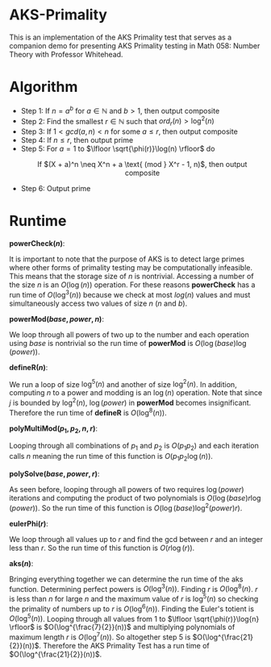 # AKS-Primality

This is an implementation of the AKS Primality test that serves as a companion demo for presenting AKS Primality testing in Math 058: Number Theory with Professor Whitehead.

# Algorithm

- Step 1: If $n = a^b$ for $a \in \mathbb{N}$ and $b > 1$, then output composite
- Step 2: Find the smallest $r \in \mathbb{N}$ such that $ord_{r}(n) > \log^2(n)$
- Step 3: If $1 < gcd(a, n) < n$ for some $a \leq r$, then output composite
- Step 4: If $n \leq r$, then output prime
- Step 5: For $a = 1$ to $\lfloor \sqrt{\phi(r)}\log(n) \rfloor$ do
  <p align="center">
    If $(X + a)^n \neq X^n + a \text{ (mod } X^r - 1, n)$, then output composite
  </p>
- Step 6: Output prime

# Runtime

**powerCheck($n$)**:

It is important to note that the purpose of AKS is to detect large primes where other forms of primality testing may be computationally infeasible. This means that the storage size of $n$ is nontrivial. Accessing a number of the size $n$ is an $O(\log(n))$ operation. For these reasons **powerCheck** has a run time of $O(\log^3(n))$ because we check at most $log(n)$ values and must simultaneously access two values of size $n$ ($n$ and $b$).

**powerMod($base,power,n$)**:

We loop through all powers of two up to the number and each operation using $base$ is nontrivial so the run time of **powerMod** is $O(\log(base)\log(power))$.

**defineR($n$)**:

We run a loop of size $\log^5(n)$ and another of size $\log^2(n)$. In addition, computing $n$ to a power and modding is an $\log(n)$ operation. Note that since $j$ is bounded by $\log^2(n)$, $\log(power)$ in **powerMod** becomes insignificant. Therefore the run time of **defineR** is $O(\log^8(n))$.

**polyMultiMod($p_1,p_2,n,r$)**:

Looping through all combinations of $p_1$ and $p_2$ is $O(p_1p_2)$ and each iteration calls $n$ meaning the run time of this function is $O(p_1p_2\log(n))$.

**polySolve($base,power,r$)**:

As seen before, looping through all powers of two requires $\log(power)$ iterations and computing the product of two polynomials is $O(\log(base)r\log(power))$. So the run time of this function is $O(\log(base)\log^2(power)r)$.

**eulerPhi($r$)**:

We loop through all values up to $r$ and find the gcd between $r$ and an integer less than $r$. So the run time of this function is $O(r\log(r))$.

**aks($n$)**:

Bringing everything together we can determine the run time of the aks function. Determining perfect powers is $O(\log^3(n))$. Finding $r$ is $O(\log^8(n)$. $r$ is less than $n$ for large $n$ and the maximum value of $r$ is $\log^5(n)$ so checking the primality of numbers up to $r$ is $O(\log^6(n))$. Finding the Euler's totient is $O(\log^5(n))$. Looping through all values from 1 to $\lfloor \sqrt{\phi(r)}\log{n} \rfloor$ is $O(\log^{\frac{7}{2}}(n))$ and multiplying polynomials of maximum length $r$ is $O(\log^7(n))$. So altogether step $5$ is $O(\log^{\frac{21}{2}}(n))$. Therefore the AKS Primality Test has a run time of $O(\log^{\frac{21}{2}}(n))$.
